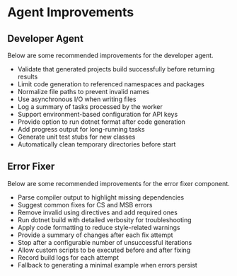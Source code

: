 # Agent Improvements

## Developer Agent

Below are some recommended improvements for the developer agent.

- Validate that generated projects build successfully before returning results
- Limit code generation to referenced namespaces and packages
- Normalize file paths to prevent invalid names
- Use asynchronous I/O when writing files
- Log a summary of tasks processed by the worker
- Support environment-based configuration for API keys
- Provide option to run dotnet format after code generation
- Add progress output for long-running tasks
- Generate unit test stubs for new classes
- Automatically clean temporary directories before start
## Error Fixer

Below are some recommended improvements for the error fixer component.
- Parse compiler output to highlight missing dependencies
- Suggest common fixes for CS and MSB errors
- Remove invalid using directives and add required ones
- Run dotnet build with detailed verbosity for troubleshooting
- Apply code formatting to reduce style-related warnings
- Provide a summary of changes after each fix attempt
- Stop after a configurable number of unsuccessful iterations
- Allow custom scripts to be executed before and after fixing
- Record build logs for each attempt
- Fallback to generating a minimal example when errors persist
